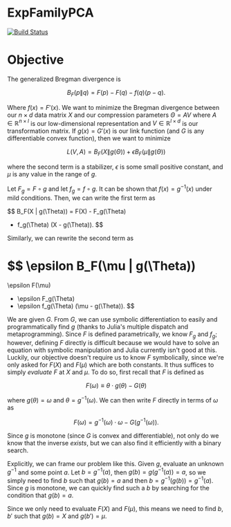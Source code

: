 # ExpFamilyPCA

[![Build Status](https://github.com/FlyingWorkshop/ExpFamilyPCA.jl/actions/workflows/CI.yml/badge.svg?branch=main)](https://github.com/FlyingWorkshop/ExpFamilyPCA.jl/actions/workflows/CI.yml?query=branch%3Amain)

# Objective

The generalized Bregman divergence is

$$
B_F(p \| q) = F(p) - F(q) - f(q)(p - q).
$$

Where $f(x) = F'(x)$. We want to minimize the Bregman divergence between our $n \times d$ data matrix $X$ and our compression parameters $\Theta = AV$ where $A \in \mathbb{R}^{n \times l}$ is our low-dimensional representation and $V \in \mathbb{R}^{l \times d}$ is our transformation matrix. If $g(x) = G'(x)$ is our link function (and $G$ is any differentiable convex function), then we want to minimize

$$
L(V, A) = B_F(X \| g(\Theta)) + \epsilon B_F(\mu \| g(\Theta))
$$

where the second term is a stabilizer, $\epsilon$ is some small positive constant, and $\mu$ is any value in the range of $g$. 

Let $F_g = F \circ g$ and let $f_g = f \circ g$. It can be shown that $f(x) = g^{-1}(x)$ under mild conditions. Then, we can write the first term as 

$$
B_F(X \| g(\Theta))
= F(X) - F_g(\Theta)
- f_g(\Theta) (X - g(\Theta)).
$$

Similarly, we can rewrite the second term as

$$
\epsilon B_F(\mu \| g(\Theta))
= 
\epsilon F(\mu) 
- \epsilon F_g(\Theta)
- \epsilon f_g(\Theta) (\mu - g(\Theta)).
$$

We are given $G$. From $G$, we can use symbolic differentiation to easily and programmatically find $g$ (thanks to Julia's multiple dispatch and metaprogramming). Since $F$ is defined parametrically, we know $F_g$ and $f_g$; however, defining $F$ directly is difficult because we would have to solve an equation with symbolic manipulation and Julia currently isn't good at this. Luckily, our objective doesn't require us to know $F$ symbolically, since we're only asked for $F(X)$ and $F(\mu)$ which are both constants. It thus suffices to simply *evaluate* $F$ at $X$ and $\mu$. To do so, first recall that $F$ is defined as

$$
F(\omega) \equiv \theta \cdot g(\theta) - G(\theta)
$$

where $g(\theta) = \omega$ and $\theta = g^{-1}(\omega)$. We can then write $F$ directly in terms of $\omega$ as

$$
F(\omega) = g^{-1}(\omega) \cdot \omega - G(g^{-1}(\omega)).
$$

Since $g$ is monotone (since $G$ is convex and differentiable), not only do we know that the inverse *exists*, but we can also find it efficiently with a binary search. 

Explicitly, we can frame our problem like this. Given $g$, evaluate an unknown $g^{-1}$ and some point $a$. Let $b = g^{-1}(a)$, then $g(b) = g(g^{-1}(a)) = a$, so we simply need to find $b$ such that $g(b) = a$ and then $b = g^{-1}(g(b)) = g^{-1}(a)$. Since $g$ is monotone, we can quickly find such a $b$ by searching for the condition that $g(b) = a$.

Since we only need to evaluate $F(X)$ and $F(\mu)$, this means we need to find $b, b'$ such that $g(b) = X$ and $g(b') = \mu$.
